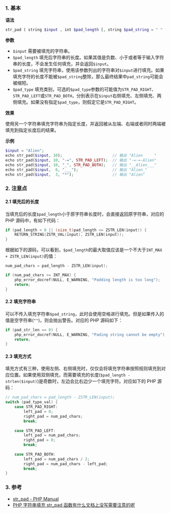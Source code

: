 ### 1. 基本

**语法**

```php
str_pad ( string $input , int $pad_length [, string $pad_string = " " [, int $pad_type = STR_PAD_RIGHT ]] ) : string
```

**参数**

* `$input` 需要被填充的字符串。
* `$pad_length` 填充后字符串的长度。如果其值是负数、小于或者等于输入字符串的长度，不会发生任何填充，并会返回`$input`。
* `$pad_string` 填充字符串，使用该参数列出的字符串对`$input`进行填充。如果填充字符的长度不能被`$pad_string`整除，那么最终结果中`pad_string`可能会被缩短。
* `$pad_type` 填充类别，可选的`$pad_type`参数的可能值为`STR_PAD_RIGHT`、`STR_PAD_LEFT`或`STR_PAD_BOTH`，分别表示在`$input`右侧填充、左侧填充、两侧填充。如果没有指定`$pad_type`，则假定它是`STR_PAD_RIGHT`。

**效果**

使用另一个字符串填充字符串为指定长度，并返回被从左端、右端或者同时两端被填充到指定长度后的结果。

**示例**

```php
$input = "Alien";
echo str_pad($input, 10);                      // 输出 "Alien     "
echo str_pad($input, 10, "-=", STR_PAD_LEFT);  // 输出 "-=-=-Alien"
echo str_pad($input, 10, "_", STR_PAD_BOTH);   // 输出 "__Alien___"
echo str_pad($input,  6, "___");               // 输出 "Alien_"
echo str_pad($input,  3, "*");                 // 输出 "Alien"
```

### 2. 注意点

#### 2.1 填充后的长度

当填充后的长度`$pad_length`小于原字符串长度时，会直接返回原字符串，对应的 PHP 源码中，有如下代码：

```c
if (pad_length < 0 || (size_t)pad_length <= ZSTR_LEN(input)) {
    RETURN_STRING(ZSTR_VAL(input), ZSTR_LEN(input));
}
```

根据如下的源码，可以看到，`$pad_length`的最大取值应该是一个不大于`INT_MAX + ZSTR_LEN(input)`的值：

```c
num_pad_chars = pad_length - ZSTR_LEN(input);

if (num_pad_chars >= INT_MAX) {
    php_error_docref(NULL, E_WARNING, "Padding length is too long");
    return;
}
```

#### 2.2 填充字符串

可以不传入填充字符串`$pad_string`，此时会使用空格进行填充。但是如果传入的值是空字符串(`""`)，则会抛出警告。对应的 PHP 源码如下：

```c
if (pad_str_len == 0) {
    php_error_docref(NULL, E_WARNING, "Pading string cannot be empty");
    return;
}
```

#### 2.3 填充方式

填充方式有三种，使用左侧、右侧填充时，仅仅会将填充字符串按照规则填充到对应位置。如果使用双侧填充，而需要填充的长度(`$pad_length - strlen($input)`)是奇数时，左边会比右边少一个填充字符。对应如下的 PHP 源码：

```c
// num_pad_chars = pad_length - ZSTR_LEN(input);
switch (pad_type_val) {
    case STR_PAD_RIGHT:
        left_pad = 0;
        right_pad = num_pad_chars;
        break;
    
    case STR_PAD_LEFT:
        left_pad = num_pad_chars;
        right_pad = 0;
        break;
        
    case STR_PAD_BOTH:
        left_pad = num_pad_chars / 2;
        right_pad = num_pad_chars - left_pad;
        break;
}
```

### 3. 参考

* [str_pad - PHP Manual](http://www.php.net/manual/zh/function.str-pad.php)
* [PHP 字符串填充 str_pad 函数有什么文档上没写需要注意的呢](https://mp.weixin.qq.com/s/QSmiTiQ39zY9flmm709MdQ)

